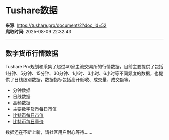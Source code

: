 # Tushare数据

**来源**: https://tushare.pro/document/2?doc_id=52  
**爬取时间**: 2025-08-09 22:32:43

---

## 数字货币行情数据

Tushare Pro规划和采集了超过40家主流交易所的行情数据，目前主要提供了包括1分钟、5分钟、15分钟、30分钟、1小时、3小时、6小时等不同频度的数据，也提供了日线级别数据，数据指标包括高开低收、成交量、成交额等。

* 分钟数据
* 日线数据
* 高频数据
* 主要数字货币每日市值
* [比特币每日市值](https://tushare.pro/document/41?doc_id=76)
* [比特币每日量价](https://tushare.pro/document/41?doc_id=77)

数据还在不断上新，请社区用户耐心等待......
